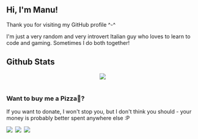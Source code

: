 ## Hi, I'm Manu!   
Thank you for visiting my GitHub profile ^-^

I'm just a very random and very introvert Italian guy who loves to learn to code and gaming. Sometimes I do both together!
<br/>  

## Github Stats  
<div align="center"><img src="https://github-readme-stats.vercel.app/api?username=Manu098vm&show_icons=true&count_private=true&hide_border=true" align="center" /></div>  

<br/>  

### Want to buy me a Pizza🍕?  
If you want to donate, I won't stop you, but I don't think you should - your money is probably better spent anywhere else :P  
<div align="left">
            <a href="https://paypal.me/skylink24" target="_blank" style="display: inline-block;">
                <img
                    src="https://img.shields.io/badge/Donate-PayPal-blue.svg?style=flat-square&logo=paypal" 
                    align="left"
                />
            </a>
            <a href="https://www.buymeacoffee.com/manuelink98" target="_blank" style="display: inline-block;">
                <img
                    src="https://img.shields.io/badge/Donate-Buy%20Me%20A%20Coffee-orange.svg?style=flat-square&logo=buymeacoffee" 
                    align="left"
                />
            </a>
            <a href="https://ko-fi.com/manuelink98" target="_blank" style="display: inline-block;">
                <img
                    src="https://img.shields.io/badge/Donate-Ko--fi-F16061.svg?style=flat-square&logo=ko-fi" 
                    align="left"
                />
            </a></div>
<br />
